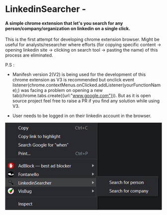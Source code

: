 # LinkedinSearcher - 
#### A simple chrome extension that let's you search for any person/company/organization on linkedin on a single click.
 This is the first attempt for developing chrome extension browser.
 Might be useful for analysts/researcher where efforts (for copying specific content -> opening linkedin site -> clicking on search tool -> pasting the name) of this process are eliminated.

 P.S : 

 - Manifesh version 2(V2) is being used for the development of this chrome extension as V3 is recommended but onclick event listener(chrome.contextMenus.onClicked.addListener(yourFunctionName);) was facing a problem on opening a new tab(chrome.tabs.create({url:"www.google.com"})). But as it is open source project feel free to raise a PR if you find any solution while using V3.

 - User needs to be logged in on their linkedin account in the browser.

 ![Glance of the context menu](/assets/image.png)
 

